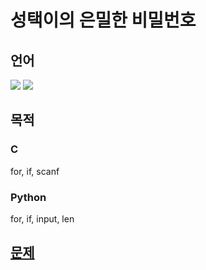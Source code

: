 # 성택이의 은밀한 비밀번호
## 언어
<div>
  <img src="https://img.shields.io/badge/Python-3776AB?style=flat-square&logo=python&logoColor=white"> 
  <img src="https://img.shields.io/badge/C99-00599C?style=flat-square&logo=C&logoColor=white">
</div>

## 목적
### C
for, if, scanf
### Python
for, if, input, len

## [문제](https://www.acmicpc.net/problem/25372)
